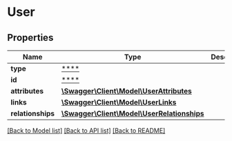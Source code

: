 # User

## Properties
Name | Type | Description | Notes
------------ | ------------- | ------------- | -------------
**type** | [****](.md) |  | [optional] 
**id** | [****](.md) |  | [optional] 
**attributes** | [**\Swagger\Client\Model\UserAttributes**](UserAttributes.md) |  | [optional] 
**links** | [**\Swagger\Client\Model\UserLinks**](UserLinks.md) |  | [optional] 
**relationships** | [**\Swagger\Client\Model\UserRelationships**](UserRelationships.md) |  | [optional] 

[[Back to Model list]](../../README.md#documentation-for-models) [[Back to API list]](../../README.md#documentation-for-api-endpoints) [[Back to README]](../../README.md)

